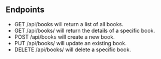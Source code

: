 
## Endpoints
- GET /api/books will return a list of all books.
- GET /api/books/<id> will return the details of a specific book.
- POST /api/books will create a new book.
- PUT /api/books/<id> will update an existing book.
- DELETE /api/books/<id> will delete a specific book.
